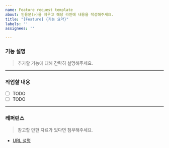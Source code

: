 ```yaml
---
name: Feature request template
about: 인용문(>)을 지우고 해당 라인에 내용을 작성해주세요.
title: "[Feature] {기능 요약}"
labels: ''
assignees: ''

---
```


### 기능 설명
> 추가할 기능에 대해 간략히 설명해주세요.

---
### 작업할 내용
- [ ] TODO
- [ ] TODO

---
### 레퍼런스
> 참고할 만한 자료가 있다면 첨부해주세요.
- [URL 설명](URL)
